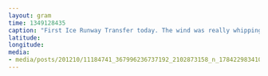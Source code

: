 ```yaml
---
layout: gram
time: 1349128435
caption: "First Ice Runway Transfer today. The wind was really whipping, which made riding the line extra cold / beautiful!"
latitude: 
longitude: 
media:
- media/posts/201210/11184741_367996236737192_2102873158_n_17842298341000351.jpg
---
```

